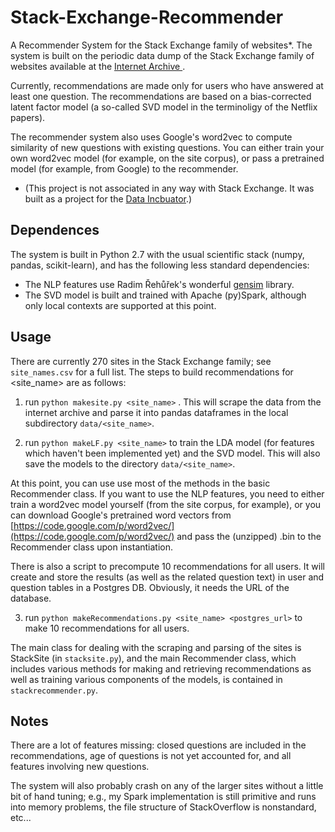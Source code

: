# Stack-Exchange-Recommender

A Recommender System for the Stack Exchange family of websites*. The system is built on the periodic data dump of the Stack Exchange family of websites available at the [Internet Archive ](https://archive.org/details/stackexchange). 

Currently, recommendations are made only for users who have answered at least one question. The recommendations are based on a bias-corrected latent factor model (a so-called SVD model in the terminoligy of the Netflix papers). 

The recommender system also uses Google's word2vec to compute similarity of new questions with existing questions. You can either train your own word2vec model (for example, on the site corpus), or pass a pretrained model (for example, from Google) to the recommender.

* (This project is not associated in any way with Stack Exchange. It was built as a project for the [Data Incbuator](https://www.thedataincubator.com/).)
## Dependences

The system is built in Python 2.7 with the usual scientific stack (numpy, pandas, scikit-learn), and has the following less standard dependencies:

- The NLP features use Radim Řehůřek's wonderful [gensim](https://radimrehurek.com/gensim/index.html) library.
- The SVD model is built and trained with Apache (py)Spark, although only local contexts are supported at this point. 

## Usage

There are currently 270 sites in the Stack Exchange family; see `site_names.csv` for a full list. The steps to build recommendations for <site_name> are as follows:

1. run `python makesite.py <site_name>` . This will scrape the data from the internet archive and parse it into pandas dataframes in the local subdirectory `data/<site_name>`.

2. run `python makeLF.py <site_name>` to train the LDA model (for features which haven't been implemented yet) and the SVD model. This will also save the models to the directory `data/<site_name>`.

At this point, you can use use most of the methods in the basic Recommender class. If you want to use the NLP features, you need to either train a word2vec model yourself (from the site corpus, for example), or you can download Google's pretrained word vectors from [https://code.google.com/p/word2vec/](https://code.google.com/p/word2vec/) and pass the (unzipped) .bin to the Recommender class upon instantiation.

There is also a script to precompute 10 recommendations for all users. It will create and store the results (as well as the related question text) in user and question tables in a Postgres DB. Obviously, it needs the URL of the database.

3. run `python makeRecommendations.py <site_name> <postgres_url>` to make 10 recommendations for all users.

The main class for dealing with the scraping and parsing of the sites is StackSite (in `stacksite.py`), and the main Recommender class, which includes various methods for making and retrieving recommendations as well as training various components of the models, is contained in `stackrecommender.py`.

## Notes

There are a lot of features missing: closed questions are included in the recommendations, age of questions is not yet accounted for, and all features involving new questions.

The system will also probably crash on any of the larger sites without a little bit of hand tuning; e.g., my Spark implementation is still primitive and runs into memory problems, the file structure of StackOverflow is nonstandard, etc...
